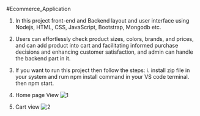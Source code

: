 #Ecommerce_Application
1. In this project front-end and Backend layout and user interface using Nodejs, HTML, CSS, JavaScript, Bootstrap, Mongodb etc.
2. Users can effortlessly check product sizes, colors, brands, and prices, and can add product into cart and facilitating informed purchase decisions and
enhancing customer satisfaction, and admin can handle the backend part in it.
3. If you want to run this project then follow the steps:
   i. install zip file in your system and rum npm install command in your VS code terminal.
   then npm start.
4. Home page View
![1](https://github.com/ashima1516/EcommerceApplication/assets/143160154/bf77f958-92dc-4844-9f82-afc80f1fb1cd)

5. Cart view
![2](https://github.com/ashima1516/EcommerceApplication/assets/143160154/f85391ca-a2e0-47a1-a7cc-6c139e41f022)
